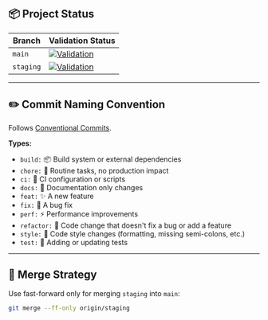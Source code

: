 ## 📦 Project Status

| Branch    | Validation Status                                                                                                                                                                                              |
| --------- |----------------------------------------------------------------------------------------------------------------------------------------------------------------------------------------------------------------|
| `main`    | [![Validation](https://github.com/MielVandeputte/treble-scanner/actions/workflows/validation.yml/badge.svg?branch=main)](https://github.com/MielVandeputte/treble-scanner/actions/workflows/validation.yml)    |
| `staging` | [![Validation](https://github.com/MielVandeputte/treble-scanner/actions/workflows/validation.yml/badge.svg?branch=staging)](https://github.com/MielVandeputte/treble-scanner/actions/workflows/validation.yml) |

---

## ✏️ Commit Naming Convention

Follows [Conventional Commits](https://www.conventionalcommits.org/).

**Types:**
- `build:` 📦 Build system or external dependencies
- `chore:` 🔧 Routine tasks, no production impact
- `ci:` 🤖 CI configuration or scripts
- `docs:` 📝 Documentation only changes
- `feat:` ✨ A new feature
- `fix:` 🐛 A bug fix
- `perf:` ⚡ Performance improvements
- `refactor:` 🔄 Code change that doesn't fix a bug or add a feature
- `style:` 💄 Code style changes (formatting, missing semi-colons, etc.)
- `test:` 🧪 Adding or updating tests

---

## 🔀 Merge Strategy

Use fast-forward only for merging `staging` into `main`:

```bash
git merge --ff-only origin/staging
```
